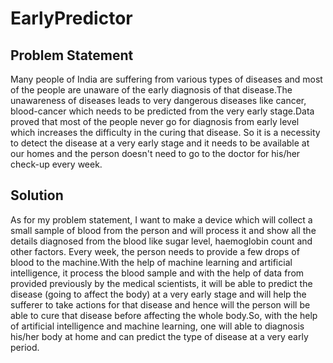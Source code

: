 # EarlyPredictor
<h2> Problem Statement </h2>

Many people of India are suffering from various types of diseases and most of the people are unaware of the early diagnosis of that disease.The unawareness of diseases leads to very dangerous diseases like cancer, blood-cancer which needs to be predicted from the very early stage.Data proved that most of the people never go for diagnosis from early level which increases the difficulty in the curing that disease. So it is a necessity to detect the disease at a very early stage and it needs to be available at our homes and the person doesn't need to go to the doctor for his/her check-up every week.

<h2> Solution </h2>

As for my problem statement, I want to make a device which will collect a small sample of blood from the person and will process it and show all the details diagnosed from the blood like sugar level, haemoglobin count and other factors. Every week, the person needs to provide a few drops of blood to the machine.With the help of machine learning and artificial intelligence, it process the blood sample and with the help of data from provided previously by the medical scientists, it will be able to predict the disease (going to affect the body) at a very early stage and will help the sufferer to take actions for that disease and hence will the person will be able to cure that disease before affecting the whole body.So, with the help of artificial intelligence and machine learning, one will able to diagnosis his/her body at home and can predict the type of disease at a very early period.

